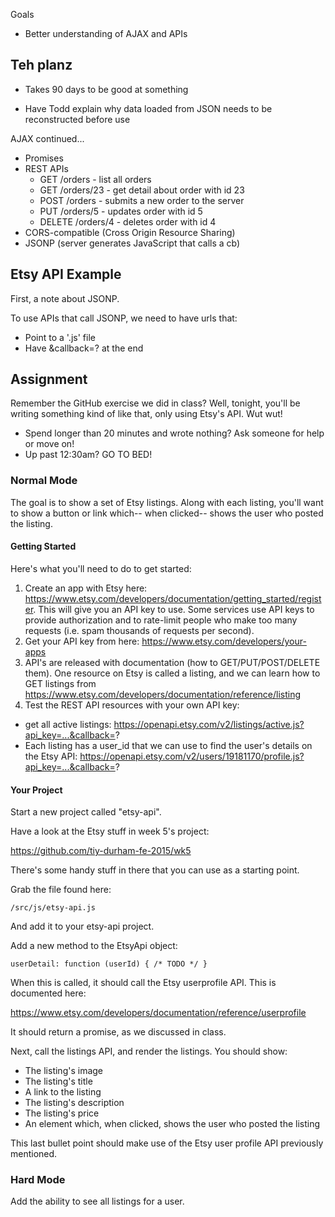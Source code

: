 Goals

- Better understanding of AJAX and APIs

## Teh planz

- Takes 90 days to be good at something

- Have Todd explain why data loaded from JSON needs to be reconstructed
before use

AJAX continued...
  - Promises
  - REST APIs
    - GET /orders - list all orders
    - GET /orders/23 - get detail about order with id 23
    - POST /orders - submits a new order to the server
    - PUT /orders/5 - updates order with id 5
    - DELETE /orders/4 - deletes order with id 4
  - CORS-compatible (Cross Origin Resource Sharing)
  - JSONP (server generates JavaScript that calls a cb)

## Etsy API Example

First, a note about JSONP.

To use APIs that call JSONP, we need to have urls that:

- Point to a '.js' file
- Have &callback=? at the end

## Assignment

Remember the GitHub exercise we did in class? Well, tonight, you'll be writing
something kind of like that, only using Etsy's API. Wut wut!

- Spend longer than 20 minutes and wrote nothing? Ask someone for help or move on!
- Up past 12:30am? GO TO BED!

### Normal Mode

The goal is to show a set of Etsy listings. Along with each listing,
you'll want to show a button or link which-- when clicked-- shows
the user who posted the listing.

#### Getting Started

Here's what you'll need to do to get started:

1. Create an app with Etsy here: https://www.etsy.com/developers/documentation/getting_started/register. This will give you an API key to use. Some services use API keys to provide authorization and to rate-limit people who make too many requests (i.e. spam thousands of requests per second).
2. Get your API key from here: https://www.etsy.com/developers/your-apps
3. API's are released with documentation (how to GET/PUT/POST/DELETE them). One resource on Etsy is called a listing, and we can learn how to GET listings from https://www.etsy.com/developers/documentation/reference/listing
4. Test the REST API resources with your own API key:
  - get all active listings: https://openapi.etsy.com/v2/listings/active.js?api_key=...&callback=?
  - Each listing has a user_id that we can use to find the user's details on the Etsy API: https://openapi.etsy.com/v2/users/19181170/profile.js?api_key=...&callback=?

#### Your Project

Start a new project called "etsy-api".

Have a look at the Etsy stuff in week 5's project:

https://github.com/tiy-durham-fe-2015/wk5

There's some handy stuff in there that you can use as a starting point.

Grab the file found here:

    /src/js/etsy-api.js

And add it to your etsy-api project.

Add a new method to the EtsyApi object:

    userDetail: function (userId) { /* TODO */ }

When this is called, it should call the Etsy userprofile API. This is
documented here:

https://www.etsy.com/developers/documentation/reference/userprofile

It should return a promise, as we discussed in class.

Next, call the listings API, and render the listings. You should show:

- The listing's image
- The listing's title
- A link to the listing
- The listing's description
- The listing's price
- An element which, when clicked, shows the user who posted the listing

This last bullet point should make use of the Etsy user profile API previously mentioned.

### Hard Mode

Add the ability to see all listings for a user.
